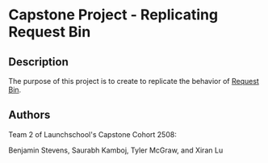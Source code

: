 # Capstone Project - Replicating Request Bin
## Description
The purpose of this project is to create to replicate the behavior of [Request Bin](https://rbaskets.in/).

## Authors
Team 2 of Launchschool's Capstone Cohort 2508:

Benjamin Stevens, Saurabh Kamboj, Tyler McGraw, and Xiran Lu